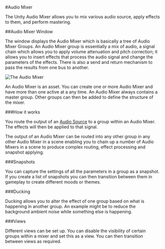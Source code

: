 #Audio Mixer

The Unity Audio Mixer allows you to mix various audio source, apply effects to them, and perform mastering.

##Audio Mixer Window

The window displays the Audio Mixer which is basically a tree of Audio Mixer Groups.  An Audio Mixer group is essentially a mix of audio, a signal chain which allows you to apply volume attenuation and pitch correction; it allows you to insert effects that process the audio signal and change the parameters of the effects.  There is also a send and return mechanism to pass the results from one bus to another.

![The Audio Mixer](../uploads/Main/AudioMixer1.png) 

An Audio Mixer is an asset.  You can create one or more Audio Mixer and have more than one active at a any time. An Audio Mixer always contains a master group.  Other groups can then be added to define the structure of the mixer.

###How it works

You route the output of an [Audio Source](class-AudioSource) to a group within an Audio Mixer.  The effects will then be applied to that signal.

The output of an Audio Mixer can be routed into any other group in any other Audio Mixer in a scene enabling you to chain up a number of Audio Mixers in a scene to produce complex routing, effect processing and snapshot applying.

###Snapshots

You can capture the settings of all the parameters in a group as a snapshot.  If you create a list of snapshots you can then transition between them in gameplay to create different moods or themes.

###Ducking

Ducking allows you to alter the effect of one group based on what is happening in another group.  An example might be to reduce the background ambient noise while something else is happening.

###Views

Different views can be set up.  You can disable the visibility of certain groups within a mixer and set this as a view.  You can then transition between views as required.

